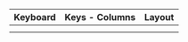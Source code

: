 | Keyboard     | Keys - Columns | Layout |
|--------------|-----------|------------|
|  |       |         |
|      |   |        |
